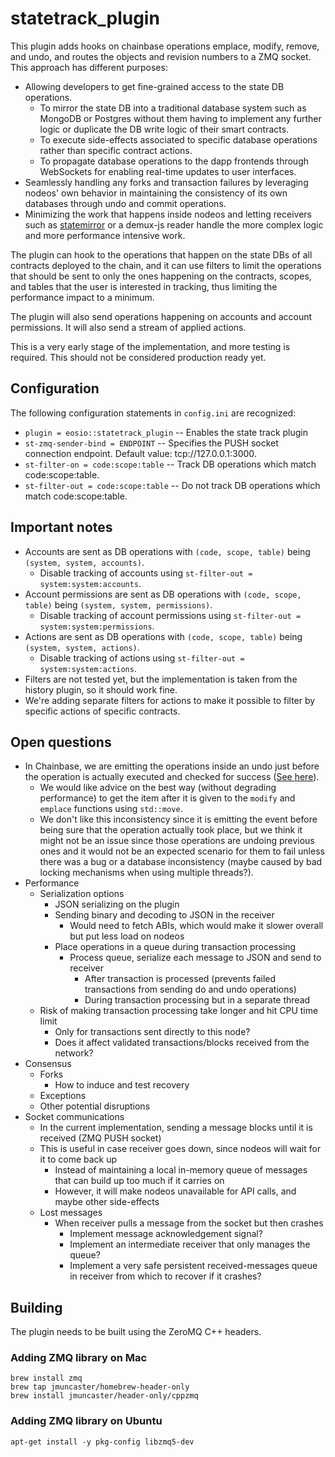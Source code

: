 # statetrack_plugin

This plugin adds hooks on chainbase operations emplace, modify, remove, and undo,
and routes the objects and revision numbers to a ZMQ socket.
This approach has different purposes:

- Allowing developers to get fine-grained access to the state DB operations.
  - To mirror the state DB into a traditional database system such as MongoDB
    or Postgres without them having to implement any further logic or duplicate
    the DB write logic of their smart contracts.
  - To execute side-effects associated to specific database operations rather than
    specific contract actions.
  - To propagate database operations to the dapp frontends through WebSockets
    for enabling real-time updates to user interfaces.
- Seamlessly handling any forks and transaction failures by leveraging nodeos' own
  behavior in maintaining the consistency of its own databases through
  undo and commit operations.
- Minimizing the work that happens inside nodeos and letting receivers such as
  [statemirror](https://github.com/andresberrios/statemirror) or a demux-js reader
  handle the more complex logic and more performance intensive work.

The plugin can hook to the operations that happen on the state DBs of all contracts
deployed to the chain, and it can use filters to limit the operations
that should be sent to only the ones happening on the contracts, scopes, and tables
that the user is interested in tracking, thus limiting the performance impact to a minimum.

The plugin will also send operations happening on accounts and account permissions.
It will also send a stream of applied actions.

This is a very early stage of the implementation, and more testing is required.
This should not be considered production ready yet.

## Configuration

The following configuration statements in `config.ini` are recognized:

- `plugin = eosio::statetrack_plugin` -- Enables the state track plugin
- `st-zmq-sender-bind = ENDPOINT` -- Specifies the PUSH socket connection endpoint.
  Default value: tcp://127.0.0.1:3000.
- `st-filter-on = code:scope:table` -- Track DB operations which match code:scope:table.
- `st-filter-out = code:scope:table` -- Do not track DB operations which match code:scope:table.

## Important notes

- Accounts are sent as DB operations with `(code, scope, table)` being
  `(system, system, accounts)`.
  - Disable tracking of accounts using `st-filter-out = system:system:accounts`.
- Account permissions are sent as DB operations with `(code, scope, table)`
  being `(system, system, permissions)`.
  - Disable tracking of account permissions using `st-filter-out = system:system:permissions`.
- Actions are sent as DB operations with `(code, scope, table)` being
  `(system, system, actions)`.
  - Disable tracking of actions using `st-filter-out = system:system:actions`.
- Filters are not tested yet, but the implementation is taken from
  the history plugin, so it should work fine.
- We're adding separate filters for actions to make it possible to
  filter by specific actions of specific contracts.

## Open questions

- In Chainbase, we are emitting the operations inside an undo just before the
  operation is actually executed and checked for success
  ([See here](https://github.com/EOSIO/chainbase/compare/master...mmcs85:master#diff-298563b6c76ef92100c2ea27c06cb08bR390)).
  - We would like advice on the best way (without degrading performance) to get
    the item after it is given to the `modify` and `emplace` functions using `std::move`.
  - We don't like this inconsistency since it is emitting the event before being
    sure that the operation actually took place, but we think it might not
    be an issue since those operations are undoing previous ones and it
    would not be an expected scenario for them to fail unless there was a bug
    or a database inconsistency (maybe caused by bad locking mechanisms when
    using multiple threads?).
- Performance
  - Serialization options
    - JSON serializing on the plugin
    - Sending binary and decoding to JSON in the receiver
      - Would need to fetch ABIs, which would make it slower overall but put less load on nodeos
    - Place operations in a queue during transaction processing
      - Process queue, serialize each message to JSON and send to receiver
        - After transaction is processed (prevents failed transactions from sending do and undo operations)
        - During transaction processing but in a separate thread
  - Risk of making transaction processing take longer and hit CPU time limit
    - Only for transactions sent directly to this node?
    - Does it affect validated transactions/blocks received from the network?
- Consensus
  - Forks
    - How to induce and test recovery
  - Exceptions
  - Other potential disruptions
- Socket communications
  - In the current implementation, sending a message blocks until it is received (ZMQ PUSH socket)
  - This is useful in case receiver goes down, since nodeos will wait for it to come back up
    - Instead of maintaining a local in-memory queue of messages that can build up too much if it carries on
    - However, it will make nodeos unavailable for API calls, and maybe other side-effects
  - Lost messages
    - When receiver pulls a message from the socket but then crashes
      - Implement message acknowledgement signal?
      - Implement an intermediate receiver that only manages the queue?
      - Implement a very safe persistent received-messages queue in receiver from which to recover if it crashes?

## Building

The plugin needs to be built using the ZeroMQ C++ headers.

### Adding ZMQ library on Mac

```
brew install zmq
brew tap jmuncaster/homebrew-header-only
brew install jmuncaster/header-only/cppzmq
```

### Adding ZMQ library on Ubuntu

```
apt-get install -y pkg-config libzmq5-dev
```
